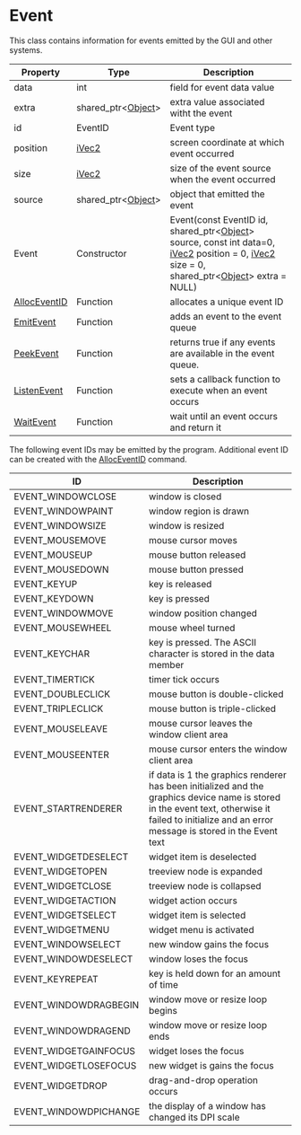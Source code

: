 # Event #

This class contains information for events emitted by the GUI and other systems.

| Property | Type | Description |
|-----|-----|-----|
| data | int | field for event data value |
| extra | shared_ptr<[Object](Object.md)\> | extra value associated witht the event |
| id | EventID | Event type |
| position | [iVec2](iVec2.md) | screen coordinate at which event occurred |
| size | [iVec2](iVec2.md) | size of the event source when the event occurred |
| source | shared_ptr<[Object](Object.md)\> | object that emitted the event |
| Event | Constructor | Event(const EventID id, shared_ptr<[Object](Object.md)\> source, const int data=0, [iVec2](iVec2.md) position = 0, [iVec2](iVec2.md) size = 0, shared_ptr<[Object](Object.md)\> extra = NULL) |
| [AllocEventID](AllocEventID.md) | Function | allocates a unique event ID |
| [EmitEvent](EmitEvent.md) | Function | adds an event to the event queue |
| [PeekEvent](PeekEvent.md) | Function | returns true if any events are available in the event queue. |
| [ListenEvent](ListenEvent.md) | Function | sets a callback function to execute when an event occurs |
| [WaitEvent](WaitEvent.md) | Function | wait until an event occurs and return it |

The following event IDs may be emitted by the program. Additional event ID can be created with the [AllocEventID](AllocEventID.md) command.

| ID | Description |
| --- | --- |
| EVENT_WINDOWCLOSE | window is closed |
| EVENT_WINDOWPAINT | window region is drawn |
| EVENT_WINDOWSIZE | window is resized |
| EVENT_MOUSEMOVE | mouse cursor moves |
| EVENT_MOUSEUP | mouse button released |
| EVENT_MOUSEDOWN | mouse button pressed |
| EVENT_KEYUP | key is released |
| EVENT_KEYDOWN | key is pressed |
| EVENT_WINDOWMOVE | window position changed |
| EVENT_MOUSEWHEEL | mouse wheel turned |
| EVENT_KEYCHAR | key is pressed. The ASCII character is stored in the data member |
| EVENT_TIMERTICK | timer tick occurs |
| EVENT_DOUBLECLICK | mouse button is double-clicked |
| EVENT_TRIPLECLICK | mouse button is triple-clicked |
| EVENT_MOUSELEAVE | mouse cursor leaves the window client area |
| EVENT_MOUSEENTER | mouse cursor enters the window client area |
| EVENT_STARTRENDERER | if data is 1 the graphics renderer has been initialized and the graphics device name is stored in the event text, otherwise it failed to initialize and an error message is stored in the Event text | 
| EVENT_WIDGETDESELECT | widget item is deselected |
| EVENT_WIDGETOPEN | treeview node is expanded |
| EVENT_WIDGETCLOSE | treeview node is collapsed |
| EVENT_WIDGETACTION | widget action occurs | 
| EVENT_WIDGETSELECT | widget item is selected |
| EVENT_WIDGETMENU | widget menu is activated | 
| EVENT_WINDOWSELECT | new window gains the focus |
| EVENT_WINDOWDESELECT | window loses the focus |
| EVENT_KEYREPEAT | key is held down for an amount of time |
| EVENT_WINDOWDRAGBEGIN | window move or resize loop begins |
| EVENT_WINDOWDRAGEND | window move or resize loop ends |
| EVENT_WIDGETGAINFOCUS | widget loses the focus |
| EVENT_WIDGETLOSEFOCUS | new widget is gains the focus |
| EVENT_WIDGETDROP | drag-and-drop operation occurs |
| EVENT_WINDOWDPICHANGE | the display of a window has changed its DPI scale |
